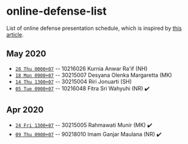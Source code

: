 # online-defense-list
List of online defense presentation schedule, which is inspired by [this article](https://now.tufts.edu/articles/defense-online-defenses).

## May 2020
* [``28 Thu 0000+07``]() -- 10216026 Kurnia Anwar Ra'if (NH)
* [``18 Mon 0900+07``]() -- 30215007 Desyana Olenka Margaretta (MK)
* [``14 Thu 1300+07``]() -- 30215004 Riri Jonuarti (SH)
* [``05 Tue 0900+07``]() -- 10216048 Fitra Sri Wahyuhi (NR) :heavy_check_mark:

## Apr 2020
* [``24 Fri 1300+07``]() -- 30215005 Rahmawati Munir (MK) :heavy_check_mark:
* [``09 Thu 0900+07``]() -- 90218010 Imam Ganjar Maulana (NR) :heavy_check_mark:
